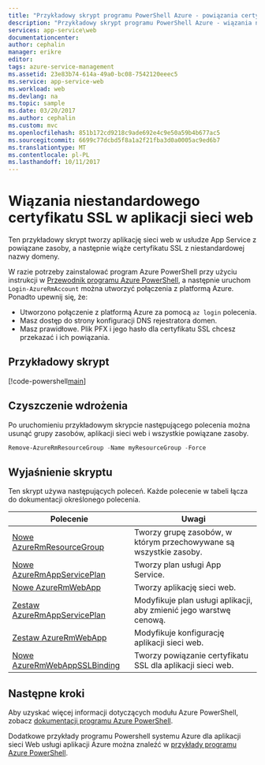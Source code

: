 ```yaml
---
title: "Przykładowy skrypt programu PowerShell Azure - powiązania certyfikatu SSL niestandardowych aplikacji sieci web | Dokumentacja firmy Microsoft"
description: "Przykładowy skrypt programu PowerShell Azure - wiązania niestandardowego certyfikatu SSL w aplikacji sieci web"
services: app-service\web
documentationcenter: 
author: cephalin
manager: erikre
editor: 
tags: azure-service-management
ms.assetid: 23e83b74-614a-49a0-bc08-7542120eeec5
ms.service: app-service-web
ms.workload: web
ms.devlang: na
ms.topic: sample
ms.date: 03/20/2017
ms.author: cephalin
ms.custom: mvc
ms.openlocfilehash: 851b172cd9218c9ade692e4c9e50a59b4b677ac5
ms.sourcegitcommit: 6699c77dcbd5f8a1a2f21fba3d0a0005ac9ed6b7
ms.translationtype: MT
ms.contentlocale: pl-PL
ms.lasthandoff: 10/11/2017
---
```

# <a name="bind-a-custom-ssl-certificate-to-a-web-app"></a>Wiązania niestandardowego certyfikatu SSL w aplikacji sieci web

Ten przykładowy skrypt tworzy aplikację sieci web w usłudze App Service z powiązane zasoby, a następnie wiąże certyfikatu SSL z niestandardowej nazwy domeny. 

W razie potrzeby zainstalować program Azure PowerShell przy użyciu instrukcji w [Przewodnik programu Azure PowerShell](/powershell/azure/overview), a następnie uruchom `Login-AzureRmAccount` można utworzyć połączenia z platformą Azure. Ponadto upewnij się, że:

- Utworzono połączenie z platformą Azure za pomocą `az login` polecenia.
- Masz dostęp do strony konfiguracji DNS rejestratora domen.
- Masz prawidłowe. Plik PFX i jego hasło dla certyfikatu SSL chcesz przekazać i ich powiązania.

## <a name="sample-script"></a>Przykładowy skrypt

[!code-powershell[main](../../../powershell_scripts/app-service/configure-ssl-certificate/configure-ssl-certificate.ps1?highlight=1-3 "Bind a custom SSL certificate to a web app")]

## <a name="clean-up-deployment"></a>Czyszczenie wdrożenia 

Po uruchomieniu przykładowym skrypcie następującego polecenia można usunąć grupy zasobów, aplikacji sieci web i wszystkie powiązane zasoby.

```powershell
Remove-AzureRmResourceGroup -Name myResourceGroup -Force
```

## <a name="script-explanation"></a>Wyjaśnienie skryptu

Ten skrypt używa następujących poleceń. Każde polecenie w tabeli łącza do dokumentacji określonego polecenia.

| Polecenie | Uwagi |
|---|---|
| [Nowe AzureRmResourceGroup](/powershell/module/azurerm.resources/new-azurermresourcegroup) | Tworzy grupę zasobów, w którym przechowywane są wszystkie zasoby. |
| [Nowe AzureRmAppServicePlan](/powershell/module/azurerm.websites/new-azurermappserviceplan) | Tworzy plan usługi App Service. |
| [Nowe AzureRmWebApp](/powershell/module/azurerm.websites/new-azurermwebapp) | Tworzy aplikację sieci web. |
| [Zestaw AzureRmAppServicePlan](/powershell/module/azurerm.websites/set-azurermappserviceplan) | Modyfikuje plan usługi aplikacji, aby zmienić jego warstwę cenową. |
| [Zestaw AzureRmWebApp](/powershell/module/azurerm.websites/set-azurermwebapp) | Modyfikuje konfigurację aplikacji sieci web. |
| [Nowe AzureRmWebAppSSLBinding](/powershell/module/azurerm.websites/new-azurermwebappsslbinding) | Tworzy powiązanie certyfikatu SSL dla aplikacji sieci web. |

## <a name="next-steps"></a>Następne kroki

Aby uzyskać więcej informacji dotyczących modułu Azure PowerShell, zobacz [dokumentacji programu Azure PowerShell](/powershell/azure/overview).

Dodatkowe przykłady programu Powershell systemu Azure dla aplikacji sieci Web usługi aplikacji Azure można znaleźć w [przykłady programu Azure PowerShell](../app-service-powershell-samples.md).
